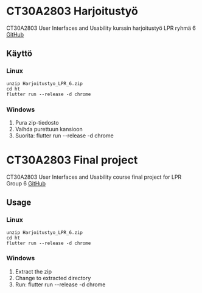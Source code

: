 # CT30A2803 Harjoitustyö

CT30A2803 User Interfaces and Usability kurssin harjoitustyö LPR ryhmä 6
[GitHub](https://github.com/hautaniemip/CT30A2803-HT)

## Käyttö

### Linux

    unzip Harjoitustyo_LPR_6.zip
    cd ht
    flutter run --release -d chrome

### Windows

1. Pura zip-tiedosto
2. Vaihda purettuun kansioon
3. Suorita:
    flutter run --release -d chrome



# CT30A2803 Final project

CT30A2803 User Interfaces and Usability course final project for LPR Group 6
[GitHub](https://github.com/hautaniemip/CT30A2803-HT)

## Usage

### Linux

    unzip Harjoitustyo_LPR_6.zip
    cd ht
    flutter run --release -d chrome

### Windows

1. Extract the zip
2. Change to extracted directory
3. Run:
    flutter run --release -d chrome